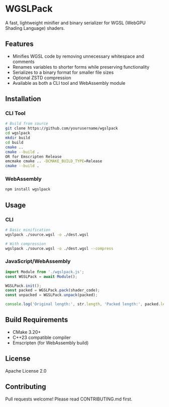 # WGSLPack

A fast, lightweight minifier and binary serializer for WGSL (WebGPU Shading Language) shaders.

## Features

- Minifies WGSL code by removing unnecessary whitespace and comments
- Renames variables to shorter forms while preserving functionality
- Serializes to a binary format for smaller file sizes
- Optional ZSTD compression
- Available as both a CLI tool and WebAssembly module

## Installation

### CLI Tool
```bash
# Build from source
git clone https://github.com/yourusername/wgslpack
cd wgslpack
mkdir build
cd build
cmake ..
cmake --build .
OR for Emscripten Release
emcmake cmake .. -DCMAKE_BUILD_TYPE=Release
cmake --build .
```

### WebAssembly
```bash
npm install wgslpack
```

## Usage

### CLI
```bash
# Basic minification
wgslpack ./source.wgsl -o ./dest.wgsl

# With compression
wgslpack ./source.wgsl -o ./dest.wgsl --compress
```

### JavaScript/WebAssembly
```javascript
import Module from './wgslpack.js';
const WGSLPack = await Module();

WGSLPack.init();
const packed = WGSLPack.pack(shader_code);
const unpacked = WGSLPack.unpack(packed);

console.log('Original length:', str.length, 'Packed length:', packed.length, 'Unpacked length:', unpacked.length, 'Unpacked:', unpacked);
```

## Build Requirements

- CMake 3.20+
- C++23 compatible compiler
- Emscripten (for WebAssembly build)

## License

Apache License 2.0

## Contributing

Pull requests welcome! Please read CONTRIBUTING.md first.